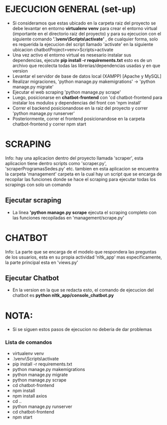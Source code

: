 # **EJECUCION GENERAL (set-up)**
- Si consideramos que estas ubicado en la carpeta raiz del proyecto <chatbotProject> se debe levantar en entorno **virtualenv venv** para crear el entorno virtual (importante en el directorio raiz del proyecto) y para su ejecucion con el siguiente comando **'.\venv\Scripts\activate'** , de cualquier forma, solo es requerida la ejecucion del script llamado 'activate' en la siguiente ubicacion chatbotProject>venv>Scripts>activate
- Una vez activo el entorno virtual es nesesario instalar sus dependencias, ejecute **pip install -r requirements.txt** esto es de un archivo que recolecta todas las librerias/dependencias usadas y en que version
- Levantar el servidor de base de datos local (XAMPP)  [Apache y MySQL]
- Realizar migraciones, 'python manage.py makemigrations' -> 'python manage.py migrate'
- Ejecutar el web scraping 'python manage.py scrape'
- Luego, posicionarse en **chatbot-frontend** con 'cd chatbot-frontend para instalar los modulos y dependencias del front con 'npm install'
- Correr el backend posicionandose en la raiz del proyecto y correr 'python manage.py runserver'
- Posteriormente, correr el frontend posicionandose en la carpeta chatbot-frontend y correr npm start
# **SCRAPING**
Info: hay una aplicacion dentro del proyecto llamada 'scraper', esta aplicacion tiene dentro scripts como 'scraper.py', 'scraperProgramasSedes.py' etc. tambien en esta aplicacion se encuentra la carpeta 'management'
carpeta en la cual hay un script que se encarga de recopilar las funciones donde se hace el scraping para ejecutar todas los scrapings con solo un comando
## Ejecutar scraping
- La linea **'python manage.py scrape** ejecuta el scraping completo con las funciones recopiladas en 'management/scrape.py'
# **CHATBOT**
Info: La parte que se encarga de el modelo que respondera las preguntas de los usuarios, esta en su propia actividad 'nltk_app' mas especificamente, la parte principal esta en 'views.py'
## Ejecutar Chatbot
- En la version en la que se redacta esto, el comando de ejecucion del chatbot es **python nltk_app/console_chatbot.py**

# NOTA:
- Si se siguen estos pasos de ejecucion no deberia de dar problemas
### Lista de comandos
- virtualenv venv
- .\venv\Scripts\activate
- pip install -r requirements.txt
- python manage.py makemigrations
- python manage.py migrate
- python manage.py scrape
- cd chatbot-frontend
- npm install
- npm install axios
- cd ..
- python manage.py runserver
- cd chatbot-frontend
- npm start
